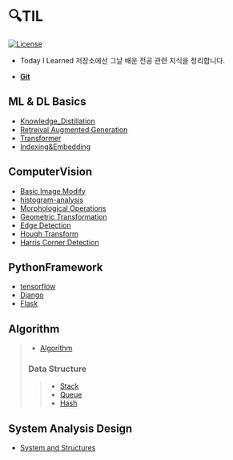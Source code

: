 # 🔍TIL
[![License](https://img.shields.io/github/license/mashape/apistatus.svg)](./LICENSE)  

- Today I Learned 저장소에선 그날 배운 전공 관련 지식을 정리합니다.

- **[Git](./git/README.md)**

## ML & DL Basics
 - [Knowledge_Distillation](https://pitch-basilisk-1c4.notion.site/Knowledge-Distillation-3e8f7bbfb4674040bba31168790df151?pvs=4)
 - [Retreival Augmented Generation](https://pitch-basilisk-1c4.notion.site/Retrieval-Augmented-Generation-RAG-f82dc701c7704c08b04651bf0fcf2a3e?pvs=4)
 - [Transformer](https://pitch-basilisk-1c4.notion.site/Transformer-ce013d679cd342cc8832ab3246df499f?pvs=4)
 - [Indexing&Embedding](https://pitch-basilisk-1c4.notion.site/Indexing-and-Embedding-560644e9a5a24f928c930265aea7cc77?pvs=4)

## ComputerVision
 - [Basic Image Modify](./ComputerVision/BasicOpenCV.md)
 - [histogram-analysis](./ComputerVision/histogram-analysis.md)
 - [Morphological Operations](./ComputerVision/Morphological_Operations.md)
 - [Geometric Transformation](./ComputerVision/Geometric_Transformation.md)
 - [Edge Detection](./ComputerVision/Edge_Detection.md)
 - [Hough Transform](./ComputerVision/HoughTransform.md)
 - [Harris Corner Detection](./ComputerVision/Harris_Corner.md)
      
## PythonFramework
- [tensorflow](./python/tensorflow.md)
- [Django](./python/Django.md)
- [Flask](./python/Flask.md)
     
 ## Algorithm
 >- [Algorithm](./Algorithm/README.md)
 > ### Data Structure
 >> - [Stack](./Algorithm/Stack.md)   
 >> - [Queue](./Algorithm/Queue.md) 
 >> - [Hash](./Algorithm/Hash.md)

## System Analysis Design
 - [System and Structures](./System_Analysis_Design/System_and_Structures.md)
